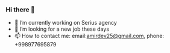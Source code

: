 ### Hi there 👋


- 🔭 I’m currently working on Serius agency
- 🤔 I’m looking for a new job these days
- 📫 How to contact me: email:amirdev25@gmail.com, phone: +998977695879


